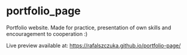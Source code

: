 # portfolio_page

Portfolio website. Made for practice, presentation of own skills and encouragement to cooperation :)

Live preview available at: https://rafalszczuka.github.io/portfolio-page/
